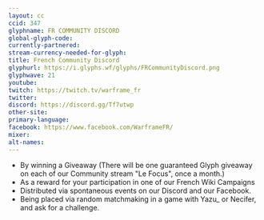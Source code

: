 ```yaml
---
layout: cc
ccid: 347
glyphname: FR COMMUNITY DISCORD
global-glyph-code: 
currently-partnered: 
stream-currency-needed-for-glyph: 
title: French Community Discord
glyphurl: https://i.glyphs.wf/glyphs/FRCommunityDiscord.png
glyphwave: 21
youtube: 
twitch: https://twitch.tv/warframe_fr
twitter: 
discord: https://discord.gg/Tf7utwp
other-site: 
primary-language: 
facebook: https://www.facebook.com/WarframeFR/
mixer: 
alt-names: 
---
```

* By winning a Giveaway (There will be one guaranteed Glyph giveaway on each of our Community stream "Le Focus", once a month.)
* As a reward for your participation in one of our French Wiki Campaigns
* Distributed via spontaneous events on our Discord and our Facebook.
* Being placed via random matchmaking in a game with Yazu\_ or Necifer, and ask for a challenge.
